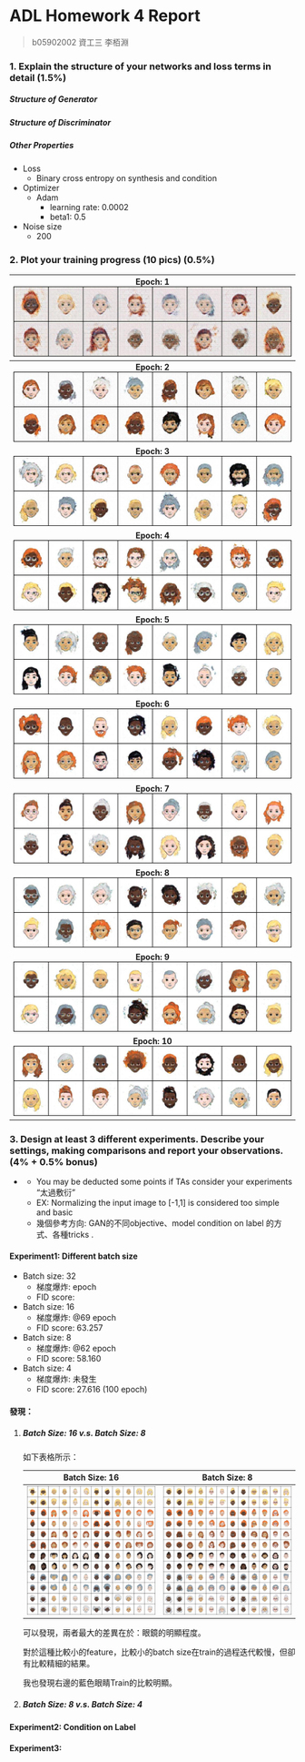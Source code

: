 # ADL Homework 4 Report

> b05902002 資工三 李栢淵



### 1. Explain the structure of your **networks** and **loss terms** in detail (1.5%)

##### Structure of Generator



##### Structure of Discriminator



##### Other Properties

- Loss
  - Binary cross entropy on synthesis and condition
- Optimizer
  - Adam
    - learning rate: 0.0002
    - beta1: 0.5
- Noise size
  - 200



### 2. Plot your training progress (10 pics) (0.5%)

| <b>Epoch: 1</b><br><img src="progress_img/fake_000.jpg"> |
| :-----------------------------------: |
| <b>Epoch: 2</b><br><img src="progress_img/fake_001.jpg"> |
| <b>Epoch: 3</b><br><img src="progress_img/fake_002.jpg"> |
| <b>Epoch: 4</b><br><img src="progress_img/fake_003.jpg"> |
| <b>Epoch: 5</b><br><img src="progress_img/fake_004.jpg"> |
| <b>Epoch: 6</b><br><img src="progress_img/fake_005.jpg"> |
| <b>Epoch: 7</b><br><img src="progress_img/fake_006.jpg"> |
| <b>Epoch: 8</b><br><img src="progress_img/fake_007.jpg"> |
| <b>Epoch: 9</b><br><img src="progress_img/fake_008.jpg"> |
| <b>Epoch: 10</b><br><img src="progress_img/fake_009.jpg"> |



### 3. Design at least 3 different experiments. Describe your settings, making comparisons and report your observations. (4% + 0.5% bonus)

- - You may be deducted some points if TAs consider your experiments “太過敷衍”
  - EX: Normalizing the input image to [-1,1] is considered too simple and basic
  - 幾個參考方向: GAN的不同objective、model condition on label 的方式、各種tricks .

#### Experiment1: Different batch size

- Batch size: 32
  - 梯度爆炸:   epoch
  - FID score: 
- Batch size: 16
  - 梯度爆炸:  @69 epoch
  - FID score: 63.257
- Batch size: 8
  - 梯度爆炸:  @62 epoch
  - FID score: 58.160
- Batch size: 4
  - 梯度爆炸:  未發生
  - FID score: 27.616 (100 epoch)

#### 發現：

1. ##### Batch Size: 16 v.s. Batch Size: 8

   如下表格所示：

   |             Batch Size: 16             |             Batch Size: 8             |
   | :------------------------------------: | :-----------------------------------: |
   | <img src="exp1_img/results0_bs16.png"> | <img src="exp1_img/results0_bs8.png"> |

   可以發現，兩者最大的差異在於：眼鏡的明顯程度。

   對於這種比較小的feature，比較小的batch size在train的過程迭代較慢，但卻有比較精細的結果。

   我也發現右邊的藍色眼睛Train的比較明顯。

2. ##### Batch Size: 8 v.s. Batch Size: 4



#### Experiment2: Condition on Label



#### Experiment3:

